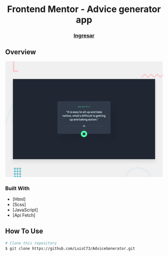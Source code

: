 
<h1 align="center">Frontend Mentor - Advice generator app</h1>

<div align="center">
  <h3>
    <a href="https://luisc73.github.io/AdviceGenerator/">
      Ingresar
    </a>
  </h3>
</div>

## Overview

![Design preview for the Advice generator app coding challenge](./src/design/desktop-preview.jpg)

### Built With

- [Html]
- [Scss]
- [JavaScript]
- [Api Fetch]


## How To Use

```bash
# Clone this repository
$ git clone https://github.com/LuisC73/AdviceGenerator.git

```